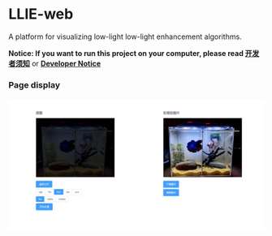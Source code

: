 # LLIE-web
A platform for visualizing low-light low-light enhancement algorithms.

**Notice: If you want to run this project
 on your computer, please read [开发者须知](README-dev-ZH.md)** 
or **[Developer Notice](README-dev-EN.md)**

### Page display

![LLIEWeb](assets\LLIEWeb.webp)